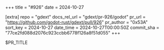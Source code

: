 +++
title = "#926"
date = 2024-10-27

[extra]
repo = "gdext"
docs_rel_url = "gdext/pr-926/godot"
pr_url = "https://github.com/godot-rust/gdext/pull/926"
pr_author = "0x53A"
sort_key = 2024-10-27
date_time = 2024-10-27T00:00:50Z
commit_sha = "77ce2fd088d2076c923ccbb6778f126a8f51d055"
+++

$PR_TITLE

